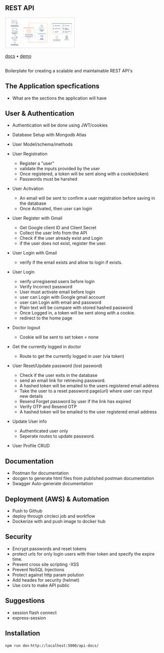 ## REST API

<img src='./logo.png' height='100'>

[docs](http://localhost:5000/api-docs/) • [demo]()<br><br>

Boilerplate for creating a scalable and maintainable REST API's
<br/>

## The Application specfications

- What are the sections the application will have

## User & Authentication

- Authentication will be done using JWT/cookies
- Database Setup with Mongodb Atlas
- User Model/schema/methods
- User Registration

  - Register a "user"
  - validate the inputs provided by the user
  - Once registered, a token will be sent along with a cookie(token)
  - Passwords must be harshed

- User Activation

  - An email will be sent to confirm a user registration before saving in the database
  - Once Activated, then user can login

- User Register with Gmail
  - Get Google client ID and Client Secret
  - Collect the user Info from the API
  - Check if the user already exist and Login
  - if the user does not exist, register the user.
- User Login with Gmail
  - verify if the email exists and allow to login if exists.
- User Login
  - verify unregisered users before login
  - Verify Incorrect password
  - User must activate email before login
  - user can Login with Google gmail account
  - user can Login with email and password
  - Plain text will be compare with stored hashed password
  - Once Logged in, a token will be sent along with a cookie.
  - redirect to the home page
- Doctor logout
  - Cookie will be sent to set token = none
- Get the currently logged in doctor
  - Route to get the currently logged in user (via token)
- User Reset/Update password (lost pasword)
  - Check if the user exits in the database
  - send an email link for retrieving password.
  - A hashed token will be emailed to the users registered email address
  - Take the user to a reset password page(url) where user can input new details
  - Resend Forget password by user if the link has expired
  - Verify OTP and Resend OTP
  - A hashed token will be emailed to the user registered email address
- Update User info
  - Authenticated user only
  - Seperate routes to update password.
- User Profile CRUD

## Documentation

- Postman for documentation
- docgen to generate html files from published postman documentation
- Swagger Auto-generate documentation

## Deployment (AWS) & Automation

- Push to Github
- deploy through circleci job and workflow
- Dockerize with and push image to docker hub

## Security

- Encrypt passwords and reset tokens
- protect urls for only login users with thier token and specify the expire time.
- Prevent cross site scripting -XSS
- Prevent NoSQL Injections
- Protect against http param polution
- Add heades for security (helmet)
- Use cors to make API public

## Suggestions

- session flash connect
- express-session

## Installation

`npm run dev`
`http://localhost:5000/api-docs/`
